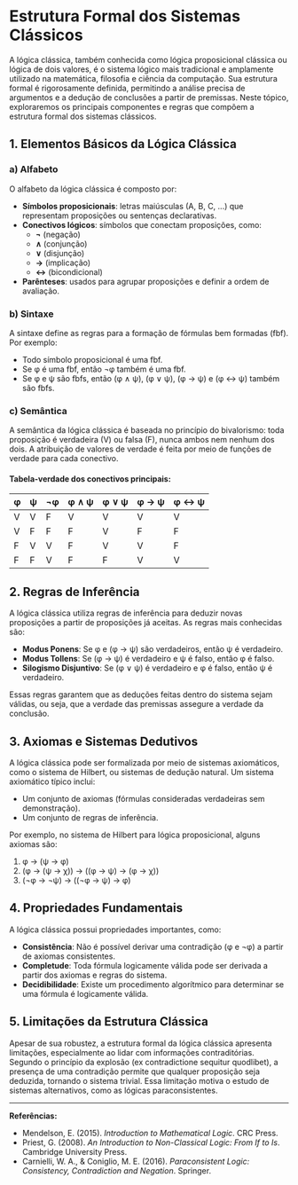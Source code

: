 
# Estrutura Formal dos Sistemas Clássicos

A lógica clássica, também conhecida como lógica proposicional clássica ou lógica de dois valores, é o sistema lógico mais tradicional e amplamente utilizado na matemática, filosofia e ciência da computação. Sua estrutura formal é rigorosamente definida, permitindo a análise precisa de argumentos e a dedução de conclusões a partir de premissas. Neste tópico, exploraremos os principais componentes e regras que compõem a estrutura formal dos sistemas clássicos.

## 1. **Elementos Básicos da Lógica Clássica**

### a) **Alfabeto**
O alfabeto da lógica clássica é composto por:
- **Símbolos proposicionais**: letras maiúsculas (A, B, C, ...) que representam proposições ou sentenças declarativas.
- **Conectivos lógicos**: símbolos que conectam proposições, como:
  - **¬** (negação)
  - **∧** (conjunção)
  - **∨** (disjunção)
  - **→** (implicação)
  - **↔** (bicondicional)
- **Parênteses**: usados para agrupar proposições e definir a ordem de avaliação.

### b) **Sintaxe**
A sintaxe define as regras para a formação de fórmulas bem formadas (fbf). Por exemplo:
- Todo símbolo proposicional é uma fbf.
- Se φ é uma fbf, então ¬φ também é uma fbf.
- Se φ e ψ são fbfs, então (φ ∧ ψ), (φ ∨ ψ), (φ → ψ) e (φ ↔ ψ) também são fbfs.

### c) **Semântica**
A semântica da lógica clássica é baseada no princípio do bivalorismo: toda proposição é verdadeira (V) ou falsa (F), nunca ambos nem nenhum dos dois. A atribuição de valores de verdade é feita por meio de funções de verdade para cada conectivo.

#### Tabela-verdade dos conectivos principais:
| φ | ψ | ¬φ | φ ∧ ψ | φ ∨ ψ | φ → ψ | φ ↔ ψ |
|---|---|----|-------|-------|-------|-------|
| V | V |  F |   V   |   V   |   V   |   V   |
| V | F |  F |   F   |   V   |   F   |   F   |
| F | V |  V |   F   |   V   |   V   |   F   |
| F | F |  V |   F   |   F   |   V   |   V   |

## 2. **Regras de Inferência**

A lógica clássica utiliza regras de inferência para deduzir novas proposições a partir de proposições já aceitas. As regras mais conhecidas são:

- **Modus Ponens**: Se φ e (φ → ψ) são verdadeiros, então ψ é verdadeiro.
- **Modus Tollens**: Se (φ → ψ) é verdadeiro e ψ é falso, então φ é falso.
- **Silogismo Disjuntivo**: Se (φ ∨ ψ) é verdadeiro e φ é falso, então ψ é verdadeiro.

Essas regras garantem que as deduções feitas dentro do sistema sejam válidas, ou seja, que a verdade das premissas assegure a verdade da conclusão.

## 3. **Axiomas e Sistemas Dedutivos**

A lógica clássica pode ser formalizada por meio de sistemas axiomáticos, como o sistema de Hilbert, ou sistemas de dedução natural. Um sistema axiomático típico inclui:

- Um conjunto de axiomas (fórmulas consideradas verdadeiras sem demonstração).
- Um conjunto de regras de inferência.

Por exemplo, no sistema de Hilbert para lógica proposicional, alguns axiomas são:
1. φ → (ψ → φ)
2. (φ → (ψ → χ)) → ((φ → ψ) → (φ → χ))
3. (¬φ → ¬ψ) → ((¬φ → ψ) → φ)

## 4. **Propriedades Fundamentais**

A lógica clássica possui propriedades importantes, como:

- **Consistência**: Não é possível derivar uma contradição (φ e ¬φ) a partir de axiomas consistentes.
- **Completude**: Toda fórmula logicamente válida pode ser derivada a partir dos axiomas e regras do sistema.
- **Decidibilidade**: Existe um procedimento algorítmico para determinar se uma fórmula é logicamente válida.

## 5. **Limitações da Estrutura Clássica**

Apesar de sua robustez, a estrutura formal da lógica clássica apresenta limitações, especialmente ao lidar com informações contraditórias. Segundo o princípio da explosão (ex contradictione sequitur quodlibet), a presença de uma contradição permite que qualquer proposição seja deduzida, tornando o sistema trivial. Essa limitação motiva o estudo de sistemas alternativos, como as lógicas paraconsistentes.

---

**Referências:**
- Mendelson, E. (2015). *Introduction to Mathematical Logic*. CRC Press.
- Priest, G. (2008). *An Introduction to Non-Classical Logic: From If to Is*. Cambridge University Press.
- Carnielli, W. A., & Coniglio, M. E. (2016). *Paraconsistent Logic: Consistency, Contradiction and Negation*. Springer.

```
